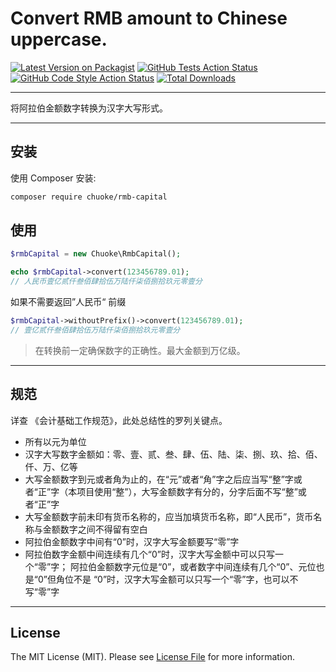 # Convert RMB amount to Chinese uppercase.

[![Latest Version on Packagist](https://img.shields.io/packagist/v/chuoke/rmb-capital.svg?style=flat-square)](https://packagist.org/packages/chuoke/rmb-capital)
[![GitHub Tests Action Status](https://img.shields.io/github/workflow/status/chuoke/rmb-capital/run-tests?label=tests)](https://github.com/chuoke/rmb-capital/actions?query=workflow%3ATests+branch%3Amaster)
[![GitHub Code Style Action Status](https://img.shields.io/github/workflow/status/chuoke/rmb-capital/Check%20&%20fix%20styling?label=code%20style)](https://github.com/chuoke/rmb-capital/actions?query=workflow%3A"Check+%26+fix+styling"+branch%3Amaster)
[![Total Downloads](https://img.shields.io/packagist/dt/chuoke/rmb-capital.svg?style=flat-square)](https://packagist.org/packages/chuoke/rmb-capital)

---

将阿拉伯金额数字转换为汉字大写形式。

---

## 安装

使用 Composer 安装:

```bash
composer require chuoke/rmb-capital
```

## 使用

```php
$rmbCapital = new Chuoke\RmbCapital();

echo $rmbCapital->convert(123456789.01);
// 人民币壹亿贰仟叁佰肆拾伍万陆仟柒佰捌拾玖元零壹分
```

如果不需要返回”人民币“ 前缀

```php
$rmbCapital->withoutPrefix()->convert(123456789.01);
// 壹亿贰仟叁佰肆拾伍万陆仟柒佰捌拾玖元零壹分
```

> 在转换前一定确保数字的正确性。最大金额到万亿级。

---

## 规范

详查 《会计基础工作规范》，此处总结性的罗列关键点。

-   所有以元为单位
-   汉字大写数字金额如：零、壹、贰、叁、肆、伍、陆、柒、捌、玖、拾、佰、仟、万、亿等
-   大写金额数字到元或者角为止的，在“元”或者“角”字之后应当写“整”字或者“正”字（本项目使用“整”），大写金额数字有分的，分字后面不写“整”或者“正”字
-   大写金额数字前未印有货币名称的，应当加填货币名称，即“人民币”，货币名称与金额数字之间不得留有空白
-   阿拉伯金额数字中间有“0”时，汉字大写金额要写“零”字
-   阿拉伯数字金额中间连续有几个“0”时，汉字大写金额中可以只写一个“零”字；
    阿拉伯金额数字元位是“0”，或者数字中间连续有几个“0”、元位也是“0”但角位不是 “0”时，汉字大写金额可以只写一个“零”字，也可以不写“零”字

---

## License

The MIT License (MIT). Please see [License File](LICENSE.md) for more information.
